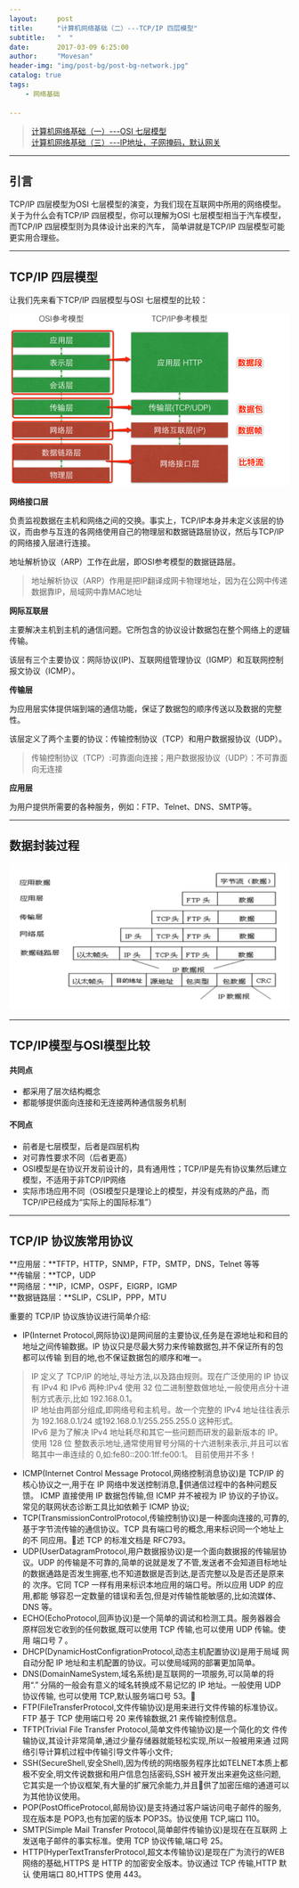 ```yaml
---
layout:     post
title:      "计算机网络基础（二）---TCP/IP 四层模型"
subtitle:   "  "
date:       2017-03-09 6:25:00
author:     "Movesan"
header-img: "img/post-bg/post-bg-network.jpg"
catalog: true
tags:
    - 网络基础

---
```


>[计算机网络基础（一）---OSI 七层模型](http://movesan.me/2017/03/09/network-a/)<br>
>[计算机网络基础（三）---IP地址，子网掩码，默认网关](http://movesan.me/2017/03/13/network-c/)<br>

---

## 引言

TCP/IP 四层模型为OSI 七层模型的演变，为我们现在互联网中所用的网络模型。关于为什么会有TCP/IP 四层模型，你可以理解为OSI 七层模型相当于汽车模型，而TCP/IP 四层模型则为具体设计出来的汽车，
简单讲就是TCP/IP 四层模型可能更实用合理些。

---

## TCP/IP 四层模型

让我们先来看下TCP/IP 四层模型与OSI 七层模型的比较：

![img](/img/post-in/network-b-1.png)

**网络接口层**

负责监视数据在主机和网络之间的交换。事实上，TCP/IP本身并未定义该层的协议，而由参与互连的各网络使用自己的物理层和数据链路层协议，然后与TCP/IP的网络接入层进行连接。

地址解析协议（ARP）工作在此层，即OSI参考模型的数据链路层。
>地址解析协议（ARP）作用是把IP翻译成网卡物理地址，因为在公网中传递数据靠IP，局域网中靠MAC地址

**网际互联层**

主要解决主机到主机的通信问题。它所包含的协议设计数据包在整个网络上的逻辑传输。

该层有三个主要协议：网际协议(IP)、互联网组管理协议（IGMP）和互联网控制报文协议（ICMP）。

**传输层**

为应用层实体提供端到端的通信功能，保证了数据包的顺序传送以及数据的完整性。

该层定义了两个主要的协议：传输控制协议（TCP）和用户数据报协议（UDP）。
>传输控制协议（TCP）:可靠面向连接；用户数据报协议（UDP）：不可靠面向无连接

**应用层**

为用户提供所需要的各种服务，例如：FTP、Telnet、DNS、SMTP等。

---

## 数据封装过程

![img](/img/post-in/network-b-2.png)

---

## TCP/IP模型与OSI模型比较

#### 共同点

* 都采用了层次结构概念
* 都能够提供面向连接和无连接两种通信服务机制

#### 不同点

* 前者是七层模型，后者是四层机构
* 对可靠性要求不同（后者更高）
* OSI模型是在协议开发前设计的，具有通用性；TCP/IP是先有协议集然后建立模型，不适用于非TCP/IP网络
* 实际市场应用不同（OSI模型只是理论上的模型，并没有成熟的产品，而TCP/IP已经成为“实际上的国际标准”）

---

## TCP/IP 协议族常用协议

**应用层：**TFTP，HTTP，SNMP，FTP，SMTP，DNS，Telnet 等等 <br>
**传输层：**TCP，UDP <br>
**网络层：**IP，ICMP，OSPF，EIGRP，IGMP <br>
**数据链路层：**SLIP，CSLIP，PPP，MTU <br>

重要的 TCP/IP 协议族协议进行简单介绍:

* IP(Internet Protocol,网际协议)是网间层的主要协议,任务是在源地址和和目的地址之间传输数据。IP 协议只是尽最大努力来传输数据包,并不保证所有的包都可以传输 到目的地,也不保证数据包的顺序和唯一。

>IP 定义了 TCP/IP 的地址,寻址方法,以及路由规则。现在广泛使用的 IP 协议有 IPv4 和 IPv6 两种:IPv4 使用 32 位二进制整数做地址,一般使用点分十进制方式表示,比如 192.168.0.1。<br>
>IP 地址由两部分组成,即网络号和主机号。故一个完整的 IPv4 地址往往表示 为 192.168.0.1/24 或192.168.0.1/255.255.255.0 这种形式。<br>
>IPv6 是为了解决 IPv4 地址耗尽和其它一些问题而研发的最新版本的 IP。使用 128 位 整数表示地址,通常使用冒号分隔的十六进制来表示,并且可以省略其中一串连续的 0,如:fe80::200:1ff:fe00:1。
目前使用并不多！<br>

* ICMP(Internet Control Message Protocol,网络控制消息协议)是 TCP/IP 的 核心协议之一,用于在 IP 网络中发送控制消息,􏰁供通信过程中的各种问题反馈。 ICMP 直接使用 IP 数据包传输,但 ICMP 并不被视为 IP 协议的子协议。常见的联网状态诊断工具比如依赖于 ICMP 协议;
* TCP(TransmissionControlProtocol,传输控制协议)是一种面向连接的,可靠的, 基于字节流传输的通信协议。TCP 具有端口号的概念,用来标识同一个地址上的不 同应用。􏰂述 TCP 的标准文档是 RFC793。
* UDP(UserDatagramProtocol,用户数据报协议)是一个面向数据报的传输层协 议。UDP 的传输是不可靠的,简单的说就是发了不管,发送者不会知道目标地址 的数据通路是否发生拥塞,也不知道数据是否到达,是否完整以及是否还是原来的 次序。它同 TCP 一样有用来标识本地应用的端口号。所以应用 UDP 的应用,都能 够容忍一定数量的错误和丢包,但是对传输性能敏感的,比如流媒体、DNS 等。
* ECHO(EchoProtocol,回声协议)是一个简单的调试和检测工具。服务器器会 原样回发它收到的任何数据,既可以使用 TCP 传输,也可以使用 UDP 传输。使用 端口号 7 。
* DHCP(DynamicHostConfigrationProtocol,动态主机配置协议)是用于局域 网自动分配 IP 地址和主机配置的协议。可以使局域网的部署更加简单。
* DNS(DomainNameSystem,域名系统)是互联网的一项服务,可以简单的将用“.” 分隔的一般会有意义的域名转换成不易记忆的 IP 地址。一般使用 UDP 协议传输, 也可以使用 TCP,默认服务端口号 53。􏰂
* FTP(FileTransferProtocol,文件传输协议)是用来进行文件传输的标准协议。 FTP 基于 TCP 使用端口号 20 来传输数据,21 来传输控制信息。
* TFTP(Trivial File Transfer Protocol,简单文件传输协议)是一个简化的文 件传输协议,其设计非常简单,通过少量存储器就能轻松实现,所以一般被用来通 过网络引导计算机过程中传输引导文件等小文件;
* SSH(SecureShell,安全Shell),因为传统的网络服务程序比如TELNET本质上都极不安全,明文传说数据和用户信息包括密码,SSH 被开发出来避免这些问题, 它其实是一个协议框架,有大量的扩展冗余能力,并且􏰁供了加密压缩的通道可以 为其他协议使用。
* POP(PostOfficeProtocol,邮局协议)是支持通过客户端访问电子邮件的服务, 现在版本是 POP3,也有加密的版本 POP3S。协议使用 TCP,端口 110。
* SMTP(Simple Mail Transfer Protocol,简单邮件传输协议)是现在在互联网 上发送电子邮件的事实标准。使用 TCP 协议传输,端口号 25。
* HTTP(HyperTextTransferProtocol,超文本传输协议)是现在广为流行的WEB 网络的基础,HTTPS 是 HTTP 的加密安全版本。协议通过 TCP 传输,HTTP 默认 使用端口 80,HTTPS 使用 443。
